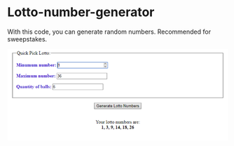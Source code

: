 # Lotto-number-generator
With this code, you can generate random numbers. Recommended for sweepstakes.

![preview](https://github.com/munichluca/Lotto-number-generator/blob/master/lotto-preview.png)
